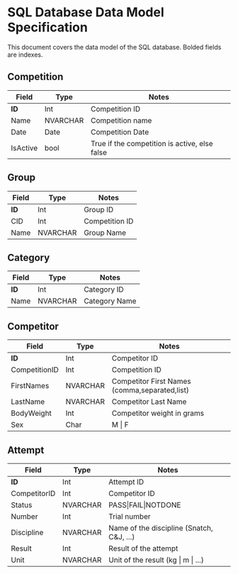 # SQL Database Data Model Specification

This document covers the data model of the SQL database. Bolded fields
are indexes.

## Competition
| Field  | Type     | Notes            |
| ------ | -------- | ---------------- |
| **ID** | Int      | Competition ID   |
| Name   | NVARCHAR | Competition name |
| Date   | Date     | Competition Date |
| IsActive | bool | True if the competition is active, else false |

## Group
| Field  | Type     | Notes          |
| ------ | -------- | -------------- |
| **ID** | Int      | Group ID       |
| CID    | Int      | Competition ID |
| Name   | NVARCHAR | Group Name     |

## Category
| Field  | Type     | Notes         |
| ------ | -------- | ------------- |
| **ID** | Int      | Category ID   |
| Name   | NVARCHAR | Category Name |

## Competitor
| Field      | Type     | Notes                                         |
| ---------- | -------- | --------------------------------------------- |
| **ID**     | Int      | Competitor ID                                 |
| CompetitionID | Int   | Competition ID                                |
| FirstNames | NVARCHAR | Competitor First Names (comma,separated,list) |
| LastName   | NVARCHAR | Competitor Last Name                          |
| BodyWeight | Int      | Competitor weight in grams                    |
| Sex        | Char     | M \| F                                        |

## Attempt
| Field        | Type     | Notes                                     |
| ------------ | -------- | ----------------------------------------- |
| **ID**       | Int      | Attempt ID                                |
| CompetitorID | Int      | Competitor ID                             |
| Status       | NVARCHAR | PASS\|FAIL\|NOTDONE                       |
| Number       | Int      | Trial number                              |
| Discipline   | NVARCHAR | Name of the discipline (Snatch, C&J, ...) |
| Result       | Int      | Result of the attempt                     |
| Unit         | NVARCHAR | Unit of the result (kg \| m \| ...)       |